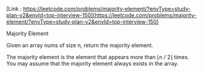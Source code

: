 [Link : https://leetcode.com/problems/majority-element/?envType=study-plan-v2&envId=top-interview-150](https://leetcode.com/problems/majority-element/?envType=study-plan-v2&envId=top-interview-150)


Majority Element



Given an array nums of size n, return the majority element.

The majority element is the element that appears more than ⌊n / 2⌋ times. You may assume that the majority element always exists in the array.
